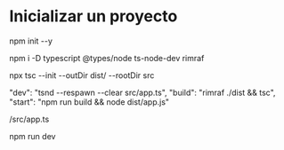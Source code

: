 # Inicializar un proyecto

npm init --y

npm i -D typescript @types/node ts-node-dev rimraf

npx tsc --init --outDir dist/ --rootDir src

 "dev": "tsnd --respawn --clear src/app.ts",
  "build": "rimraf ./dist && tsc",
  "start": "npm run build && node dist/app.js"

/src/app.ts

npm run dev